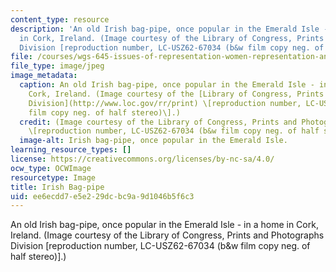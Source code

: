 ```yaml
---
content_type: resource
description: 'An old Irish bag-pipe, once popular in the Emerald Isle - in a home
  in Cork, Ireland. (Image courtesy of the Library of Congress, Prints and Photographs
  Division [reproduction number, LC-USZ62-67034 (b&w film copy neg. of half stereo)].) '
file: /courses/wgs-645-issues-of-representation-women-representation-and-music-in-selected-folk-traditions-of-the-british-isles-and-north-america-fall-2005/ee6ecdd7e5e229dcbc9a9d1046b5f6c3_wgs-645f05.jpg
file_type: image/jpeg
image_metadata:
  caption: An old Irish bag-pipe, once popular in the Emerald Isle - in a home in
    Cork, Ireland. (Image courtesy of the [Library of Congress, Prints and Photographs
    Division](http://www.loc.gov/rr/print) \[reproduction number, LC-USZ62-67034 (b&w
    film copy neg. of half stereo)\].)
  credit: (Image courtesy of the Library of Congress, Prints and Photographs Division
    \[reproduction number, LC-USZ62-67034 (b&w film copy neg. of half stereo)\].)
  image-alt: Irish bag-pipe, once popular in the Emerald Isle.
learning_resource_types: []
license: https://creativecommons.org/licenses/by-nc-sa/4.0/
ocw_type: OCWImage
resourcetype: Image
title: Irish Bag-pipe
uid: ee6ecdd7-e5e2-29dc-bc9a-9d1046b5f6c3
---
```

An old Irish bag-pipe, once popular in the Emerald Isle - in a home in Cork, Ireland. (Image courtesy of the Library of Congress, Prints and Photographs Division [reproduction number, LC-USZ62-67034 (b&w film copy neg. of half stereo)].) 